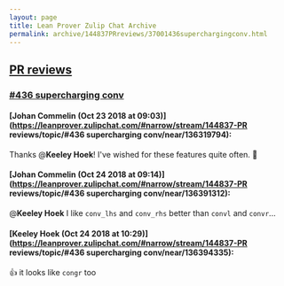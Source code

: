 ```yaml
---
layout: page
title: Lean Prover Zulip Chat Archive 
permalink: archive/144837PRreviews/37001436superchargingconv.html
---
```


## [PR reviews](index.html)
### [#436 supercharging conv](37001436superchargingconv.html)

#### [Johan Commelin (Oct 23 2018 at 09:03)](https://leanprover.zulipchat.com/#narrow/stream/144837-PR reviews/topic/#436 supercharging conv/near/136319794):
Thanks @**Keeley Hoek**! I've wished for these features quite often. :tada:

#### [Johan Commelin (Oct 24 2018 at 09:14)](https://leanprover.zulipchat.com/#narrow/stream/144837-PR reviews/topic/#436 supercharging conv/near/136391312):
@**Keeley Hoek** I like `conv_lhs` and `conv_rhs` better than `convl` and `convr`...

#### [Keeley Hoek (Oct 24 2018 at 10:29)](https://leanprover.zulipchat.com/#narrow/stream/144837-PR reviews/topic/#436 supercharging conv/near/136394335):
:+1: it looks like `congr` too

